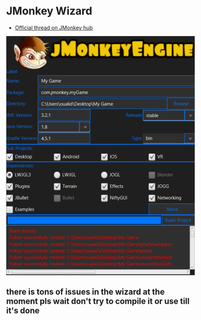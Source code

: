 # JMonkey Wizard

* [Official thread on JMonkey hub](https://hub.jmonkeyengine.org/t/jmonkey-wizard/39989)

![JMonkey wizard](JMonkey%20Wizard.png)

## there is tons of issues in the wizard at the moment pls wait don't try to compile it or use till it's done 